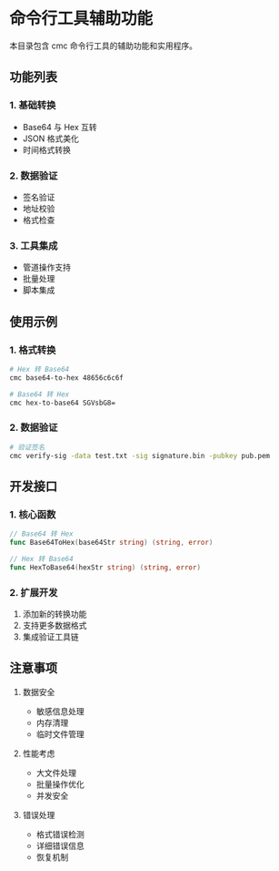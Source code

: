 # 命令行工具辅助功能

本目录包含 cmc 命令行工具的辅助功能和实用程序。

## 功能列表

### 1. 基础转换
- Base64 与 Hex 互转
- JSON 格式美化
- 时间格式转换

### 2. 数据验证
- 签名验证
- 地址校验
- 格式检查

### 3. 工具集成
- 管道操作支持
- 批量处理
- 脚本集成

## 使用示例

### 1. 格式转换
```bash
# Hex 转 Base64
cmc base64-to-hex 48656c6c6f

# Base64 转 Hex
cmc hex-to-base64 SGVsbG8=
```

### 2. 数据验证
```bash
# 验证签名
cmc verify-sig -data test.txt -sig signature.bin -pubkey pub.pem
```

## 开发接口

### 1. 核心函数
```go
// Base64 转 Hex
func Base64ToHex(base64Str string) (string, error)

// Hex 转 Base64 
func HexToBase64(hexStr string) (string, error)
```

### 2. 扩展开发
1. 添加新的转换功能
2. 支持更多数据格式
3. 集成验证工具链

## 注意事项

1. 数据安全
   - 敏感信息处理
   - 内存清理
   - 临时文件管理

2. 性能考虑
   - 大文件处理
   - 批量操作优化
   - 并发安全

3. 错误处理
   - 格式错误检测
   - 详细错误信息
   - 恢复机制
